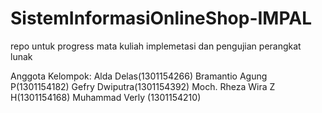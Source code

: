 # SistemInformasiOnlineShop-IMPAL
repo untuk progress mata kuliah implemetasi dan pengujian perangkat lunak

Anggota Kelompok:
Alda Delas(1301154266)
Bramantio Agung P(1301154182)
Gefry Dwiputra(1301154392)
Moch. Rheza Wira Z H(1301154168)
Muhammad Verly (1301154210)
